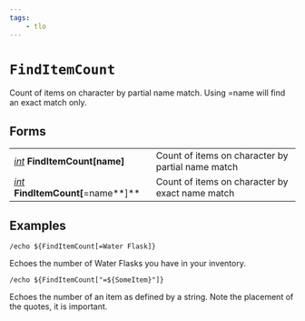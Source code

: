 ```yaml
---
tags:
    - tlo
---
```

# `FindItemCount`

Count of items on character by partial name match. Using =name will find an exact match only.

## Forms

|  |  |
| :--- | :--- |
| [_int_](../data-types/datatype-int.md) **FindItemCount[**name**]** | Count of items on character by partial name match |
| [_int_](../data-types/datatype-int.md) **FindItemCount[**=name**]** | Count of items on character by exact name match |

## Examples

`/echo ${FindItemCount[=Water Flask]}`

Echoes the number of Water Flasks you have in your inventory.

`/echo ${FindItemCount["=${SomeItem}"]}`

Echoes the number of an item as defined by a string. Note the placement of the quotes, it is important.
